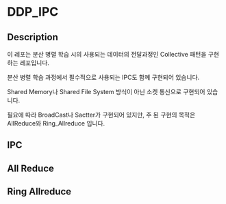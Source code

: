 # DDP_IPC

## Description

이 레포는 분산 병렬 학습 시의 사용되는 데이터의 전달과정인 Collective 패턴을 구현하는 레포입니다.

분산 병렬 학습 과정에서 필수적으로 사용되는 IPC도 함꼐 구현되어 있습니다. 

Shared Memory나 Shared File System 방식이 아닌 소켓 통신으로 구현되어 있습니다.

필요에 따라 BroadCast나 Sactter가 구현되어 있지만, 주 된 구현의 목적은 AllReduce와 Ring_Allreduce 입니다.

## IPC


## All Reduce


## Ring Allreduce

